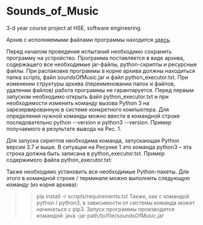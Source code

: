 # Sounds_of_Music
3-d year course project at HSE, software engineering 

Архив с исполняемыми файлами программы находится [здесь](https://drive.google.com/drive/folders/1dE99AqbE7pVT-yLe5rgZQLC494J8AP7o?usp=sharing).

Перед началом проведения испытаний необходимо сохранить программу на устройство. Программа поставляется в виде архива, содержащего все необходимые jar-файлы, python-скрипты и ресурсные файлы. При распаковке программы в корне архива должны находиться папка scripts, файл soundsOfMusic.jar и файл python_executor.txt. При изменении структуры архива (переименовании папок и файлов, удалении файлов) работа программы не гарантируется. 
Перед первым запуском необходимо открыть файл python_executor.txt и при необходимости изменить команду вызова Python 3 на зарезервированную в системе конкретного компьютера. Для определения нужной команды можно ввести в командной строке последовательно python --version и python3 --version. Пример получаемого в результате вывода на Рис. 1.

Для запуска скриптов необходима команда, запускающая Python версии 3.7 и выше. В ситуации на Рисунке 1 это команда python3 – эта строка должна быть записана в python_executor.txt. Пример содержимого файла python_executor.txt:
 
Также необходимо установить все необходимые Python-пакеты. Для этого в командной строке / терминале можно выполнить следующую команду (из корня архива):
>> pip install -r scripts/requirements.txt
Также, как с командой python / python3, в зависимости от системы команда может начинаться с pip3.
Запуск программы производится командой: 
>> java -jar path/to/file/soundsOfMusic.jar
